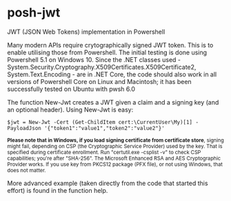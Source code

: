 # posh-jwt
JWT (JSON Web Tokens) implementation in Powershell

Many modern APIs require crytographically signed JWT token. This is to enable utilising those from Powershell. The initial testing is done using Powershell 5.1 on Windows 10. Since the .NET classes used - System.Security.Cryptography.X509Certificates.X509Certificate2, System.Text.Encoding - are in .NET Core, the code should also work in all versions of Powershell Core on Linux and Macintosh; it has been successfully tested on Ubuntu with pwsh 6.0

The function New-Jwt creates a JWT given a claim and a signing key (and an optional header). Using New-Jwt is easy:

```$jwt = New-Jwt -Cert (Get-ChildItem cert:\CurrentUser\My)[1] -PayloadJson '{"token1":"value1","token2":"value2"}'```

<sub><b>Please note that in Windows, if you load signing certificate from certificate store</b>, signing might fail, depending on CSP (the Cryptographic Service Provider) used by the key. That is specified during certificate enrollment. Run "certutil.exe -csplist -v" to check CSP capabilities; you're after "SHA-256". The Microsoft Enhanced RSA and AES Cryptographic Provider works. If you use key from PKCS12 package (PFX file), or not using Windows, that does not matter.</sub>

More advanced example (taken directly from the code that started this effort) is found in the function help.

